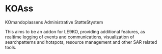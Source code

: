 # KOAss
KOmandoplassens Administrative StøtteStystem

This aims to be an addon for LE9KO, providing additional features, as realtime logging of events and communications, visualization of searchpatterns and hotspots, resource management and other SAR related tools.
